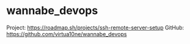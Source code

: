 # wannabe_devops
Project: https://roadmap.sh/projects/ssh-remote-server-setup
GitHub: https://github.com/virtua10ne/wannabe_devops